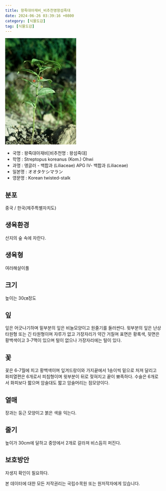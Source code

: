 ```yaml
---
title: 왕죽대아재비_비추천명왕섬죽대
date: 2024-06-26 03:39:16 +0800
category: [식물도감]
tag: [식물도감]
---
```




![왕죽대아재비[비추천명 : 왕섬죽대]](/assets/img/fileUpload/plants/basic/Liliaceae/Streptopus/6047/1_th2.JPG)
- 국명 : 왕죽대아재비[비추천명 : 왕섬죽대]
- 학명 : Streptopus koreanus (Kom.) Ohwi
- 과명 : 앵글러 - 백합과 (Liliaceae) APG Ⅳ- 백합과 (Liliaceae)
- 일본명 : オオタケシマラン
- 영문명 : Korean twisted-stalk


## 분포
중국 / 한국(제주특별자치도) 
## 생육환경
산지의 숲 속에 자란다.
## 생육형
여러해살이풀 
## 크기
높이는 30㎝정도
## 잎
잎은 어긋나기하며 밑부분의 잎은 비늘모양이고  원줄기를 둘러싼다. 윗부분의 잎은 난상 타원형 또는 긴 타원형이며 자루가 없고 가장자리가 약간 거칠며 표면은 황록색, 뒷면은 황백색이고 3-7맥이 있으며 털이 없으나 가장자리에는 털이 있다.
## 꽃
꽃은 6-7월에 피고 황백색이며 잎겨드랑이와 가지끝에서 1송이씩 밑으로 처져 달리고 화피열편은 6개로서 피침형이며 윗부분이 뒤로 젖혀지고 끝이 뾰족하다. 수술은 6개로서 화피보다 짧으며 암술대도 짧고  암술머리는 점모양이다.
## 열매
장과는 둥근 모양이고 붉은 색을 익는다.
## 줄기
높이가 30cm에 달하고 중앙에서 2개로 갈라져 비스듬히 퍼진다.
## 보호방안
자생지 확인이 필요하다.






본 데이터에 대한 모든 저작권리는 국립수목원 또는 원저작자에게 있습니다.
